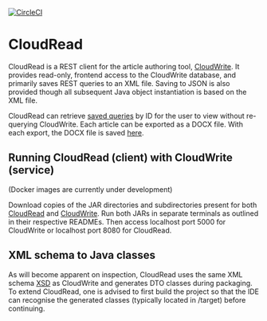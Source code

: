 [![CircleCI](https://circleci.com/gh/jfspps/CloudRead.svg?style=svg)](https://circleci.com/gh/jfspps/CloudRead)


# CloudRead

CloudRead is a REST client for the article authoring tool, [CloudWrite](https://github.com/jfspps/CloudWrite). It provides read-only, frontend access to the CloudWrite database, and primarily saves REST queries to an XML file. Saving to JSON is also provided though all subsequent Java object instantiation is based on the XML file.

CloudRead can retrieve [saved queries](./xmlFeeds) by ID for the user to view without re-querying CloudWrite. Each article can be exported as a DOCX file. With each export, the DOCX file is saved [here](./DOCX).

## Running CloudRead (client) with CloudWrite (service)

(Docker images are currently under development)

Download copies of the JAR directories and subdirectories present for both [CloudRead](https://github.com/jfspps/CloudRead/tree/main/JAR) and [CloudWrite](https://github.com/jfspps/CloudWrite/tree/main/JAR). Run both JARs in separate terminals as outlined in their respective READMEs. Then access localhost port 5000 for CloudWrite or localhost port 8080 for CloudRead.

## XML schema to Java classes

As will become apparent on inspection, CloudRead uses the same XML schema [XSD](https://github.com/jfspps/CloudRead/tree/main/src/main/resources/xsd) as CloudWrite and generates DTO classes during packaging. To extend CloudRead, one is advised to first build the project so that the IDE can recognise the generated classes (typically located in /target) before continuing.
